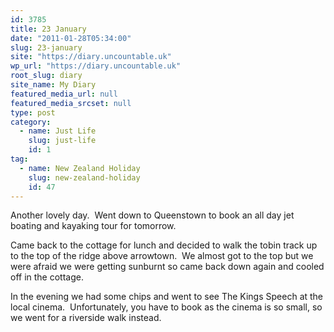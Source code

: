 ```yaml
---
id: 3785
title: 23 January
date: "2011-01-28T05:34:00"
slug: 23-january
site: "https://diary.uncountable.uk"
wp_url: "https://diary.uncountable.uk"
root_slug: diary
site_name: My Diary
featured_media_url: null
featured_media_srcset: null
type: post
category:
  - name: Just Life
    slug: just-life
    id: 1
tag:
  - name: New Zealand Holiday
    slug: new-zealand-holiday
    id: 47
---
```


<div xmlns='http://www.w3.org/1999/xhtml'>Another lovely day.  Went down to Queenstown to book an all day jet boating and kayaking tour for tomorrow.</p>
<p>Came back to the cottage for lunch and decided to walk the tobin track up to the top of the ridge above arrowtown.  We almost got to the top but we were afraid we were getting sunburnt so came back down again and cooled off in the cottage.</p>
<p>In the evening we had some chips and went to see The Kings Speech at the local cinema.  Unfortunately, you have to book as the cinema is so small, so we went for a riverside walk instead.</div>
